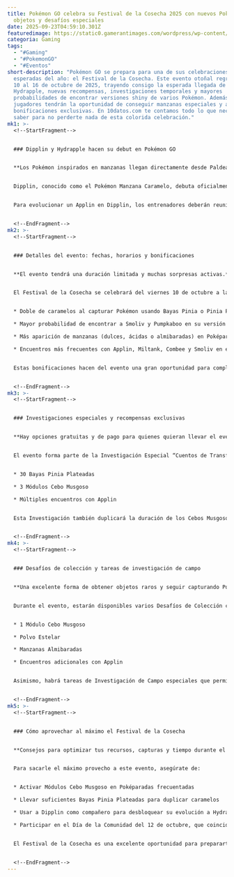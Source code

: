 ```yaml
---
title: Pokémon GO celebra su Festival de la Cosecha 2025 con nuevos Pokémon,
  objetos y desafíos especiales
date: 2025-09-23T04:59:10.301Z
featuredimage: https://static0.gamerantimages.com/wordpress/wp-content/uploads/wm/2025/09/pokemon-go-harvest-festival-event-reveals-rewards-and-pokemon-debuts-game-rant-feature.jpg?q=70&fit=crop&w=1100&h=618&dpr=1
categoria: Gaming
tags:
  - "#Gaming"
  - "#PokemonGO"
  - "#Eventos"
short-description: "Pokémon GO se prepara para una de sus celebraciones más
  esperadas del año: el Festival de la Cosecha. Este evento otoñal regresa del
  10 al 16 de octubre de 2025, trayendo consigo la esperada llegada de Dipplin y
  Hydrapple, nuevas recompensas, investigaciones temporales y mayores
  probabilidades de encontrar versiones shiny de varios Pokémon. Además, los
  jugadores tendrán la oportunidad de conseguir manzanas especiales y aprovechar
  bonificaciones exclusivas. En 10datos.com te contamos todo lo que necesitas
  saber para no perderte nada de esta colorida celebración."
mk1: >-
  <!--StartFragment-->


  ### Dipplin y Hydrapple hacen su debut en Pokémon GO


  **Los Pokémon inspirados en manzanas llegan directamente desde Paldea.**


  Dipplin, conocido como el Pokémon Manzana Caramelo, debuta oficialmente en Pokémon GO durante el Festival de la Cosecha. Esta criatura proviene de la expansión *The Teal Mask* de *Pokémon Scarlet y Violet* y representa una tercera evolución alternativa para Applin, junto a Flapple y Appletun.


  Para evolucionar un Applin en Dipplin, los entrenadores deberán reunir 200 caramelos de Applin y usar 20 Manzanas Almibaradas, las cuales se podrán obtener en Poképaradas con Módulos Cebo Musgoso activos. Si se cumplen ciertos requisitos, como atrapar siete Pokémon tipo Dragón con Dipplin como compañero, este podrá evolucionar a su forma final: Hydrapple.


  <!--EndFragment-->
mk2: >-
  <!--StartFragment-->


  ### Detalles del evento: fechas, horarios y bonificaciones


  **El evento tendrá una duración limitada y muchas sorpresas activas.**


  El Festival de la Cosecha se celebrará del viernes 10 de octubre a las 10:00 a.m. hasta el jueves 16 de octubre a las 8:00 p.m. (hora local). Durante este tiempo, los jugadores disfrutarán de bonificaciones exclusivas como:


  * Doble de caramelos al capturar Pokémon usando Bayas Pinia o Pinia Plateadas

  * Mayor probabilidad de encontrar a Smoliv y Pumpkaboo en su versión shiny

  * Más aparición de manzanas (dulces, ácidas o almibaradas) en Poképaradas con Cebo Musgoso

  * Encuentros más frecuentes con Applin, Miltank, Combee y Smoliv en estado salvaje


  Estas bonificaciones hacen del evento una gran oportunidad para completar tu Pokédex, conseguir recursos valiosos y disfrutar del espíritu otoñal del juego.


  <!--EndFragment-->
mk3: >-
  <!--StartFragment-->


  ### Investigaciones especiales y recompensas exclusivas


  **Hay opciones gratuitas y de pago para quienes quieran llevar el evento al siguiente nivel.**


  El evento forma parte de la Investigación Especial “Cuentos de Transformación”, disponible hasta el 2 de diciembre. Además, los jugadores podrán adquirir una Investigación Temporal de pago por 4.99 USD, que otorgará recompensas como:


  * 30 Bayas Pinia Plateadas

  * 3 Módulos Cebo Musgoso

  * Múltiples encuentros con Applin


  Esta Investigación también duplicará la duración de los Cebos Musgosos y aumentará las posibilidades de obtener bayas de Poképaradas, incluyendo Bayas Frambu Doradas. Los jugadores podrán regalar este ticket a sus amigos con nivel de amistad “Grandes Amigos” o superior.


  <!--EndFragment-->
mk4: >-
  <!--StartFragment-->


  ### Desafíos de colección y tareas de investigación de campo


  **Una excelente forma de obtener objetos raros y seguir capturando Pokémon temáticos.**


  Durante el evento, estarán disponibles varios Desafíos de Colección centrados en capturas y evoluciones. Al completarlos, los entrenadores recibirán como recompensa:


  * 1 Módulo Cebo Musgoso

  * Polvo Estelar

  * Manzanas Almibaradas

  * Encuentros adicionales con Applin


  Asimismo, habrá tareas de Investigación de Campo especiales que permitirán conseguir encuentros con Pokémon destacados del evento, incluyendo a Pumpkaboo, Smoliv y Applin, con la posibilidad de encontrar sus versiones shiny si tienes suerte.


  <!--EndFragment-->
mk5: >-
  <!--StartFragment-->


  ### Cómo aprovechar al máximo el Festival de la Cosecha


  **Consejos para optimizar tus recursos, capturas y tiempo durante el evento.**


  Para sacarle el máximo provecho a este evento, asegúrate de:


  * Activar Módulos Cebo Musgoso en Poképaradas frecuentadas

  * Llevar suficientes Bayas Pinia Plateadas para duplicar caramelos

  * Usar a Dipplin como compañero para desbloquear su evolución a Hydrapple

  * Participar en el Día de la Comunidad del 12 de octubre, que coincide con el evento


  El Festival de la Cosecha es una excelente oportunidad para prepararte antes de Halloween y conseguir criaturas raras y valiosas para tus equipos. No pierdas la oportunidad de explorar, capturar y evolucionar en uno de los eventos más completos de la temporada en Pokémon GO.


  <!--EndFragment-->
---
```

